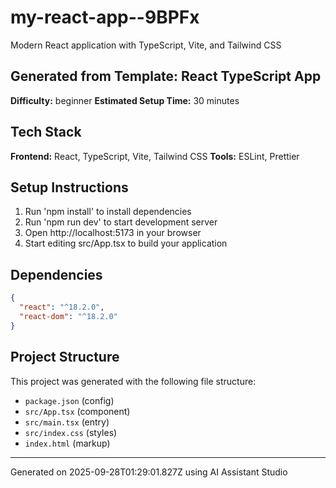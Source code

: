 # my-react-app--9BPFx

Modern React application with TypeScript, Vite, and Tailwind CSS

## Generated from Template: React TypeScript App

**Difficulty:** beginner
**Estimated Setup Time:** 30 minutes

## Tech Stack

**Frontend:** React, TypeScript, Vite, Tailwind CSS
**Tools:** ESLint, Prettier

## Setup Instructions

1. Run 'npm install' to install dependencies
2. Run 'npm run dev' to start development server
3. Open http://localhost:5173 in your browser
4. Start editing src/App.tsx to build your application

## Dependencies

```json
{
  "react": "^18.2.0",
  "react-dom": "^18.2.0"
}
```

## Project Structure

This project was generated with the following file structure:

- `package.json` (config)
- `src/App.tsx` (component)
- `src/main.tsx` (entry)
- `src/index.css` (styles)
- `index.html` (markup)

---

Generated on 2025-09-28T01:29:01.827Z using AI Assistant Studio
